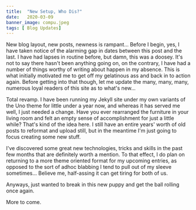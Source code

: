 ```yaml
---
title:  "New Setup, Who Dis?"
date:   2020-03-09
banner_image: compu.jpeg
tags: [ Blog Updates]
---
```


New blog layout, new posts, newness is rampant…
Before I begin, yes, I have taken notice of the alarming gap in dates between this post and the last. I have had lapses in routine before, but damn, this was a doosey. It's not to say there hasn't been anything going on, on the contrary, I have had a number of things worthy of writing about happen in my absence. This is what initially motivated me to get off my gelatinous ass and back in to action again. Before getting into that though, let me update the many, many, many, numerous loyal readers of this site as to what's new…

<!--more-->

Total revamp. I have been running my Jekyll site under my own variants of the Uno theme for little under a year now, and whereas it has served me well, I just needed a change. Have you ever rearranged the furniture in your living room and felt an empty sense of accomplishment for just a little while? That's kind of the idea here. I still have an entire years' worth of old posts to reformat and upload still, but in the meantime I'm just going to focus creating some new stuff.  

I've discovered some great new technologies, tricks and skills in the past few months that are definitely worth a mention. To that effect, I do plan on returning to a more theme oriented format for my upcoming entries, as opposed to the sort of adhoc blabbing I tend to pull out of my sleeve sometimes… Believe me, half-assing it can get tiring for both of us.

Anyways, just wanted to break in this new puppy and get the ball rolling once again. 


More to come. 


